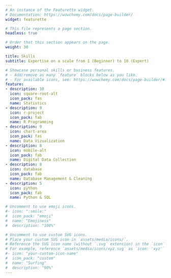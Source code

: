 ```yaml
---
# An instance of the Featurette widget.
# Documentation: https://wowchemy.com/docs/page-builder/
widget: featurette

# This file represents a page section.
headless: true

# Order that this section appears on the page.
weight: 30

title: Skills
subtitle: Expertise on a scale from 1 (Beginner) to 10 (Expert)

# Showcase personal skills or business features.
# - Add/remove as many `feature` blocks below as you like.
# - For available icons, see: https://wowchemy.com/docs/page-builder/#icons
feature:
- description: 10
  icon: square-root-alt
  icon_pack: fas
  name: Statistics
- description: 9
  icon: r-project
  icon_pack: fab
  name: R Programming
- description: 9
  icon: chart-area
  icon_pack: fas
  name: Data Vizualization
- description: 8
  icon: mobile-alt
  icon_pack: fab
  name: Digital Data Collection
- description: 8
  icon: database
  icon_pack: fab
  name: Database Management & Cleaning
- description: 5
  icon: python
  icon_pack: fab
  name: Python & SQL

# Uncomment to use emoji icons.
#- icon: ":smile:"
#  icon_pack: "emoji"
#  name: "Emojiness"
#  description: "100%"  

# Uncomment to use custom SVG icons.
# Place your custom SVG icon in `assets/media/icons/`.
# Reference the SVG icon name (without `.svg` extension) in the `icon` field.
# For example, reference `assets/media/icons/xyz.svg` as `icon: 'xyz'`
#- icon: "your-custom-icon-name"
#  icon_pack: "custom"
#  name: "Surfing"
#  description: "90%"
---
```


